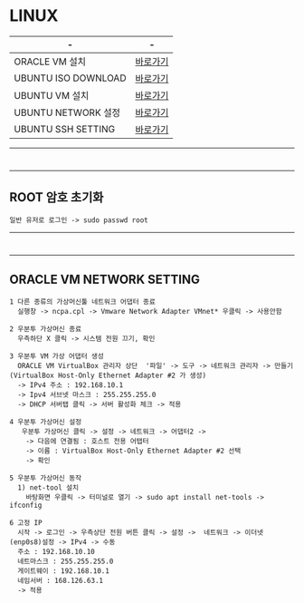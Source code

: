 # LINUX



|-|-|
|-|-|
|ORACLE VM 설치 |[바로가기](https://phantom.tistory.com/6)|
|UBUNTU ISO DOWNLOAD|[바로가기](https://ubuntu.com/download/desktop)|
|UBUNTU VM 설치|[바로가기](https://mainia.tistory.com/2379)|
|UBUNTU NETWORK 설정|[바로가기](https://losskatsu.github.io/it-infra/virtualbox-ubuntu-ip/#3-%EA%B2%8C%EC%8A%A4%ED%8A%B8%EC%9A%B0%EB%B6%84%ED%88%AC-ip-%EC%84%A4%EC%A0%95)|
|UBUNTU SSH SETTING|[바로가기](https://jjeongil.tistory.com/1977)|



---
#
---
ROOT 암호 초기화
---
```
일반 유저로 로그인 -> sudo passwd root 
```

---
#
---

ORACLE VM NETWORK SETTING
---

```
1 다른 종류의 가상머신툴 네트워크 어댑터 종료 
  실행창 -> ncpa.cpl -> Vmware Network Adapter VMnet* 우클릭 -> 사용안함

2 우분투 가상머신 종료
  우측하단 X 클릭 -> 시스템 전원 끄기, 확인

3 우분투 VM 가상 어댑터 생성
  ORACLE VM VirtualBox 관리자 상단  '파일' -> 도구 -> 네트워크 관리자 -> 만들기 (VirtualBox Host-Only Ethernet Adapter #2 가 생성)
  -> IPv4 주소 : 192.168.10.1
  -> Ipv4 서브넷 마스크 : 255.255.255.0
  -> DHCP 서버탭 클릭 -> 서버 활성화 체크 -> 적용

4 우분투 가상머신 설정
   우분투 가상머신 클릭 -> 설정 -> 네트워크 -> 어댑터2 ->
    -> 다음에 연결됨 : 호스트 전용 어탭터
    -> 이름 : VirtualBox Host-Only Ethernet Adapter #2 선택
    -> 확인

5 우분투 가상머신 동작
  1) net-tool 설치
    바탕화면 우클릭 -> 터미널로 열기 -> sudo apt install net-tools -> ifconfig

6 고정 IP 
  시작 -> 로그인 -> 우측상단 전원 버튼 클릭 -> 설정 ->  네트워크 -> 이더넷(enp0s8)설정 -> IPv4 -> 수동
  주소 : 192.168.10.10
  네트마스크 : 255.255.255.0
  게이트웨이 : 192.168.10.1
  네임서버 : 168.126.63.1
  -> 적용

```





